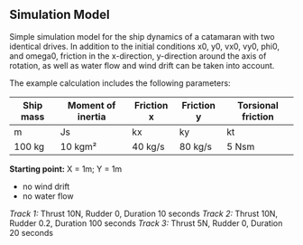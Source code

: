 ## Simulation Model

Simple simulation model for the ship dynamics of a catamaran with two identical drives. In addition to the initial conditions x0, y0, vx0, vy0, phi0, and omega0, friction in the x-direction, y-direction around the axis of rotation, as well as water flow and wind drift can be taken into account.

The example calculation includes the following parameters:

| Ship mass | Moment of inertia | Friction x | Friction y | Torsional friction |
|-----------|-------------------|------------|------------|--------------------|
| m         | Js                | kx         | ky         | kt                 |
| 100 kg    | 10 kgm²           | 40 kg/s    | 80 kg/s    | 5 Nsm              |

**Starting point:** X = 1m; Y = 1m

- no wind drift
- no water flow

*Track 1:* Thrust 10N, Rudder 0, Duration 10 seconds
*Track 2:* Thrust 10N, Rudder 0.2, Duration 100 seconds
*Track 3:* Thrust 5N, Rudder 0, Duration 20 seconds

